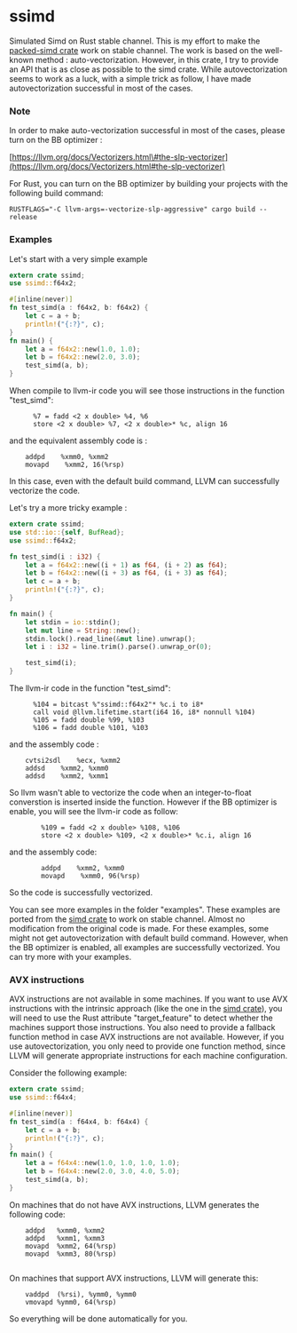 # ssimd

Simulated Simd on Rust stable channel.
This is my effort to make the [packed-simd crate](https://github.com/rust-lang/packed_simd) work on stable channel.
The work is based on the well-known method : auto-vectorization.
However, in this crate, I try to provide an API that is as close as possible to the simd crate.
While autovectorization seems to work as a luck, with a simple trick as follow,
I have made autovectorization successful in most of the cases.

### Note

In order to make auto-vectorization successful in most of the cases, please turn on the BB optimizer :

[https://llvm.org/docs/Vectorizers.html\#the-slp-vectorizer](https://llvm.org/docs/Vectorizers.html#the-slp-vectorizer)

For Rust, you can turn on the BB optimizer by building your projects with the following build command:

```
RUSTFLAGS="-C llvm-args=-vectorize-slp-aggressive" cargo build --release
```

### Examples

Let's start with a very simple example

```rust
extern crate ssimd;
use ssimd::f64x2;

#[inline(never)]
fn test_simd(a : f64x2, b: f64x2) {    
    let c = a + b;
    println!("{:?}", c);
}
fn main() {
    let a = f64x2::new(1.0, 1.0);
    let b = f64x2::new(2.0, 3.0);
    test_simd(a, b);
}
```

When compile to llvm-ir code you will see those instructions in the function "test\_simd":

```
      %7 = fadd <2 x double> %4, %6
      store <2 x double> %7, <2 x double>* %c, align 16
```

and the equivalent assembly code is :

```
    addpd    %xmm0, %xmm2
    movapd    %xmm2, 16(%rsp)
```

In this case, even with the default build command, LLVM can successfully vectorize the code.

Let's try a more tricky example :

```rust
extern crate ssimd;
use std::io::{self, BufRead};
use ssimd::f64x2;

fn test_simd(i : i32) {
    let a = f64x2::new((i + 1) as f64, (i + 2) as f64);
    let b = f64x2::new((i + 3) as f64, (i + 3) as f64);
    let c = a + b;
    println!("{:?}", c);
}

fn main() {
    let stdin = io::stdin();
    let mut line = String::new();
    stdin.lock().read_line(&mut line).unwrap();
    let i : i32 = line.trim().parse().unwrap_or(0);

    test_simd(i);
}
```

The llvm-ir code in the function "test\_simd":

```
      %104 = bitcast %"ssimd::f64x2"* %c.i to i8*
      call void @llvm.lifetime.start(i64 16, i8* nonnull %104)
      %105 = fadd double %99, %103
      %106 = fadd double %101, %103
```

and the assembly code :

```
    cvtsi2sdl    %ecx, %xmm2
    addsd    %xmm2, %xmm0
    addsd    %xmm2, %xmm1
```

So llvm wasn't able to vectorize the code when an integer-to-float converstion is inserted inside the function. However if the BB optimizer is enable, you will see the llvm-ir code as follow:

```
        %109 = fadd <2 x double> %108, %106
        store <2 x double> %109, <2 x double>* %c.i, align 16
```

and the assembly code:

```
        addpd    %xmm2, %xmm0
        movapd    %xmm0, 96(%rsp)
```

So the code is successfully vectorized.

You can see more examples in the folder "examples". These examples are ported from the [simd crate](https://github.com/rust-lang-nursery/simd) to work on stable channel. Almost no modification from the original code is made. For these examples, some might not get autovectorization with default build command. However, when the BB optimizer is enabled, all examples are successfully vectorized. You can try more with your examples.

### AVX instructions

AVX instructions are not available in some machines. If you want to use AVX instructions with the intrinsic approach (like the one in the [simd crate](https://github.com/rust-lang-nursery/simd)), you will need to use the Rust attribute "target\_feature" to detect whether the machines support those instructions. You also need to provide a fallback function method in case AVX instructions are not available. However, if you use autovectorization, you only need to provide one function method, since LLVM will generate appropriate instructions for each machine configuration.

Consider the following example:

```rust
extern crate ssimd;
use ssimd::f64x4;

#[inline(never)]
fn test_simd(a : f64x4, b: f64x4) {
    let c = a + b;
    println!("{:?}", c);
}
fn main() {
    let a = f64x4::new(1.0, 1.0, 1.0, 1.0);
    let b = f64x4::new(2.0, 3.0, 4.0, 5.0);
    test_simd(a, b);
}

```

On machines that do not have AVX instructions, LLVM generates the following code:

```
	addpd	%xmm0, %xmm2
	addpd	%xmm1, %xmm3
	movapd	%xmm2, 64(%rsp)
	movapd	%xmm3, 80(%rsp)
 
```

On machines that support AVX instructions, LLVM will generate this:

```
	vaddpd	(%rsi), %ymm0, %ymm0
	vmovapd	%ymm0, 64(%rsp)

```

So everything will be done automatically for you.

